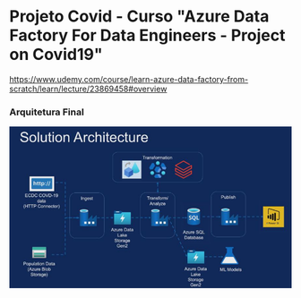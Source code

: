 # Projeto Covid - Curso "Azure Data Factory For Data Engineers - Project on Covid19"


https://www.udemy.com/course/learn-azure-data-factory-from-scratch/learn/lecture/23869458#overview

### Arquitetura Final


![alt text](https://github.com/GumaFernando/ADF_Covid_Project_Course/blob/main/arquitetura_curso_azure.JPG)
